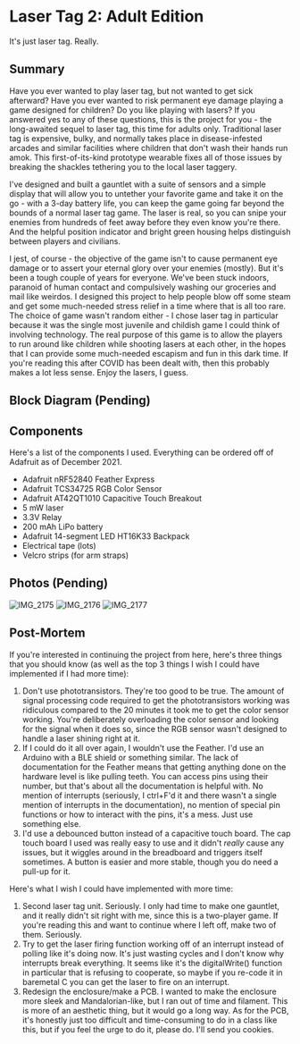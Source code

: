 # Laser Tag 2: Adult Edition
 It's just laser tag. Really.


## Summary

Have you ever wanted to play laser tag, but not wanted to get sick afterward? Have you ever wanted to risk permanent eye damage playing a game designed for children? Do you like playing with lasers? If you answered yes to any of these questions, this is the project for you - the long-awaited sequel to laser tag, this time for adults only. Traditional laser tag is expensive, bulky, and normally takes place in disease-infested arcades and similar facilities where children that don't wash their hands run amok. This first-of-its-kind prototype wearable fixes all of those issues by breaking the shackles tethering you to the local laser taggery.

I've designed and built a gauntlet with a suite of sensors and a simple display that will allow you to untether your favorite game and take it on the go - with a 3-day battery life, you can keep the game going far beyond the bounds of a normal laser tag game. The laser is real, so you can snipe your enemies from hundreds of feet away before they even know you're there. And the helpful position indicator and bright green housing helps distinguish between players and civilians.

I jest, of course - the objective of the game isn't to cause permanent eye damage or to assert your eternal glory over your enemies (mostly). But it's been a tough couple of years for everyone. We've been stuck indoors, paranoid of human contact and compulsively washing our groceries and mail like weirdos. I designed this project to help people blow off some steam and get some much-needed stress relief in a time where that is all too rare. The choice of game wasn't random either - I chose laser tag in particular because it was the single most juvenile and childish game I could think of involving technology. The real purpose of this game is to allow the players to run around like children while shooting lasers at each other, in the hopes that I can provide some much-needed escapism and fun in this dark time. If you're reading this after COVID has been dealt with, then this probably makes a lot less sense. Enjoy the lasers, I guess.


## Block Diagram (Pending)

## Components
Here's a list of the components I used. Everything can be ordered off of Adafruit as of December 2021.

* Adafruit nRF52840 Feather Express
* Adafruit TCS34725 RGB Color Sensor
* Adafruit AT42QT1010 Capacitive Touch Breakout
* 5 mW laser
* 3.3V Relay
* 200 mAh LiPo battery
* Adafruit 14-segment LED HT16K33 Backpack
* Electrical tape (lots)
* Velcro strips (for arm straps)


## Photos (Pending)
![IMG_2175](https://user-images.githubusercontent.com/13169435/145650438-7cb39916-6bf8-42c2-8634-b7fcb80dbade.png)
![IMG_2176](https://user-images.githubusercontent.com/13169435/145650457-c7d7a7d5-ed05-4544-957b-71fefd19259f.png)
![IMG_2177](https://user-images.githubusercontent.com/13169435/145650463-1bd263f7-2e01-48a1-9ec2-00cb9e63e372.png)

## Post-Mortem
If you're interested in continuing the project from here, here's three things that you should know (as well as the top 3 things I wish I could have implemented if I had more time):

1. Don't use phototransistors. They're too good to be true. The amount of signal processing code required to get the phototransistors working was ridiculous compared to the 20 minutes it took me to get the color sensor working. You're deliberately overloading the color sensor and looking for the signal when it does so, since the RGB sensor wasn't designed to handle a laser shining right at it.
2. If I could do it all over again, I wouldn't use the Feather. I'd use an Arduino with a BLE shield or something similar. The lack of documentation for the Feather means that getting anything done on the hardware level is like pulling teeth. You can access pins using their number, but that's about all the documentation is helpful with. No mention of interrupts (seriously, I ctrl+F'd it and there wasn't a single mention of interrupts in the documentation), no mention of special pin functions or how to interact with the pins, it's a mess. Just use something else.
3. I'd use a debounced button instead of a capacitive touch board. The cap touch board I used was really easy to use and it didn't *really* cause any issues, but  it wiggles around in the breadboard and triggers itself sometimes. A button is easier and more stable, though you do need a pull-up for it. 

Here's what I wish I could have implemented with more time:

1. Second laser tag unit. Seriously. I only had time to make one gauntlet, and it really didn't sit right with me, since this is a two-player game. If you're reading this and want to continue where I left off, make two of them. Seriously.
2. Try to get the laser firing function working off of an interrupt instead of polling like it's doing now. It's just wasting cycles and I don't know why interrupts break everything. It seems like it's the digitalWrite() function in particular that is refusing to cooperate, so maybe if you re-code it in baremetal C you can get the laser to fire on an interrupt.
3. Redesign the enclosure/make a PCB. I wanted to make the enclosure more sleek and Mandalorian-like, but I ran out of time and filament. This is more of an aesthetic thing, but it would go a long way. As for the PCB, it's honestly just too difficult and time-consuming to do in a class like this, but if you feel the urge to do it, please do. I'll send you cookies.
